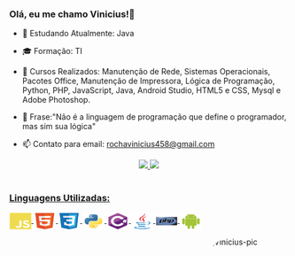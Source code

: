 ### Olá, eu me chamo Vinicius!👋


- 💬 Estudando Atualmente: Java
- 🎓 Formação: TI
- 📔 Cursos Realizados: Manutenção de Rede, Sistemas Operacionais, Pacotes Office, Manutenção de Impressora, Lógica de Programação, Python, PHP, JavaScript, Java, Android Studio, HTML5 e CSS, Mysql e Adobe Photoshop. 
- 💭 Frase:"Não é a linguagem de programação que define o programador, mas sim sua lógica" 

- 📫 Contato para email: rochavinicius458@gmail.com

<div align="center">
  <a href="https://github.com/1234Vinicius">
  <img height="180em" src="https://github-readme-stats.vercel.app/api?username=1234Vinicius&show_icons=true&theme=dark&include_all_commits=false&count_private=true"/>
  <img height="180em" src="https://github-readme-stats.vercel.app/api/top-langs/?username=1234Vinicius&layout=compact&langs_count=7&theme=dark"/>
</div>
  



 <div style="display: inline_block"><br>
  
   ### Linguagens Utilizadas:
  <img align="center" alt="Vinicius-Js" height="30" width="40" src="https://raw.githubusercontent.com/devicons/devicon/master/icons/javascript/javascript-plain.svg">
  
  <img align="center" alt="Vinicius-HTML" height="30" width="40" src="https://raw.githubusercontent.com/devicons/devicon/master/icons/html5/html5-original.svg">
  <img align="center" alt="Vinicius-CSS" height="30" width="40" src="https://raw.githubusercontent.com/devicons/devicon/master/icons/css3/css3-original.svg">
  <img align="center" alt="Vinicius-Python" height="30" width="40" src="https://raw.githubusercontent.com/devicons/devicon/master/icons/python/python-original.svg">
  <img align="center" alt="Vinicius-Csharp" height="30" width="40" src="https://raw.githubusercontent.com/devicons/devicon/master/icons/csharp/csharp-original.svg">
    <img align="center" alt="Vinicius-Java" height="30" width="40" src="https://raw.githubusercontent.com/devicons/devicon/master/icons/java/java-original.svg">
    <img align="center" alt="Vinicius-Php" height="30" width="40" src="https://raw.githubusercontent.com/devicons/devicon/master/icons/php/php-original.svg">
    <img align="center" alt="Vinicius-Android-Studio" height="30" width="40" src="https://raw.githubusercontent.com/devicons/devicon/master/icons/android/android-original.svg">
   
  <img align="right" alt="Vinicius-pic" height="150" style="border-radius:50px;" 
      src="https://i.picasion.com/pic91/74bd4d53d9b1c5e51638b6c11af3043e.gif" width="150" height="50" border="0" alt="https://picasion.com/" /></a><br /><a href="https://picasion.com/"></a>

  </div>
  

  
  
  ##
 
<div> 
  
 
    
 
  
  
   
 
   
</div>




